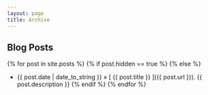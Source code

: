 ```yaml
---
layout: page
title: Archive
---
```


## Blog Posts

{% for post in site.posts %}
  {% if post.hidden == true %}
  {% else %}
  * {{ post.date | date_to_string }} &raquo; [ {{ post.title }} ]({{ post.url }}). {{ post.description }}
  {% endif %}
{% endfor %}
